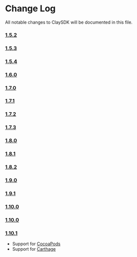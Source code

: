 # Change Log
All notable changes to ClaySDK will be documented in this file.

### [1.5.2](https://github.com/ClaySolutions/ClaySDK/releases/tag/1.5.2)
<!-- Released on 2019-10-25. -->

### [1.5.3](https://github.com/ClaySolutions/ClaySDK/releases/tag/1.5.3)
<!-- Released on 2019-11-04. -->

### [1.5.4](https://github.com/ClaySolutions/ClaySDK/releases/tag/1.5.4)
<!-- Released on 2019-11-04. -->

### [1.6.0](https://github.com/ClaySolutions/ClaySDK/releases/tag/1.6.0)
<!-- Released on 2020-02-12. -->

### [1.7.0](https://github.com/ClaySolutions/ClaySDK/releases/tag/1.7.0)
<!-- Released on 2020-03-10. -->

### [1.7.1](https://github.com/ClaySolutions/ClaySDK/releases/tag/1.7.1)
<!-- Released on 2020-03-10. -->

### [1.7.2](https://github.com/ClaySolutions/ClaySDK/releases/tag/1.7.2)
<!-- Released on 2020-03-10. -->

### [1.7.3](https://github.com/ClaySolutions/ClaySDK/releases/tag/1.7.3)
<!-- Released on 2020-06-23. -->

### [1.8.0](https://github.com/ClaySolutions/ClaySDK/releases/tag/1.8.0)
<!-- Released on 2020-07-09. -->

### [1.8.1](https://github.com/ClaySolutions/ClaySDK/releases/tag/1.8.1)
<!-- Released on 2020-09-22. -->

### [1.8.2](https://github.com/ClaySolutions/ClaySDK/releases/tag/1.8.2)
<!-- Released on 2020-11-17. -->

### [1.9.0](https://github.com/ClaySolutions/ClaySDK/releases/tag/1.9.0)
<!-- Released on 2021-02-22. -->

### [1.9.1](https://github.com/ClaySolutions/ClaySDK/releases/tag/1.9.1)
<!-- Released on 2021-05-28. -->

### [1.10.0](https://github.com/ClaySolutions/ClaySDK/releases/tag/1.10.0)
<!-- Released on 2022-03-10. -->

### [1.10.0](https://github.com/ClaySolutions/ClaySDK/releases/tag/1.11.0)
<!-- Released on 2022-09-19. -->

### [1.10.1](https://github.com/ClaySolutions/ClaySDK/releases/tag/1.11.1)
<!-- Released on 2022-09-19. -->

* Support for [CocoaPods](https://cocoapods.org/) 
* Support for [Carthage](https://github.com/Carthage/Carthage)

[Salto KS]: https://saltoks.com/

